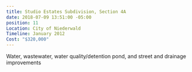 ```yaml
---
title: Studio Estates Subdivision, Section 4A
date: 2018-07-09 13:51:00 -05:00
position: 11
Location: City of Niederwald
Timeline: January 2012
Cost: "$320,000"
---
```


Water, wastewater, water quality/detention pond, and street and drainage improvements